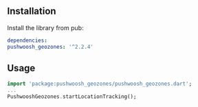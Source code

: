 ## Installation

Install the library from pub:

```yaml
dependencies:
pushwoosh_geozones: '^2.2.4'
```

## Usage
```dart
import 'package:pushwoosh_geozones/pushwoosh_geozones.dart';
...
PushwooshGeozones.startLocationTracking();
```
